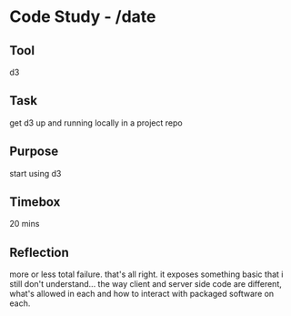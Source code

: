 # Code Study - /date

## Tool

d3

## Task

get d3 up and running locally in a project repo

## Purpose

start using d3

## Timebox

20 mins

## Reflection

more or less total failure.
that's all right.
it exposes something basic that i still don't understand... the way client and server side code are different, what's allowed in each and how to interact with packaged software on each.
